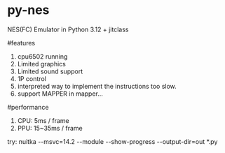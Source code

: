 # py-nes
NES(FC) Emulator in Python 3.12 + jitclass

#features
1. cpu6502 running
2. Limited graphics
3. Limited sound support
4. 1P control
5. interpreted way to implement the instructions too slow. 
6. support MAPPER in mapper...

#performance
1. CPU: 5ms / frame
2. PPU: 15~35ms / frame

try:
nuitka --msvc=14.2 --module --show-progress --output-dir=out *.py